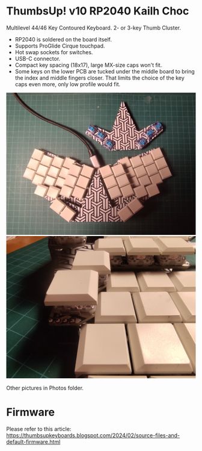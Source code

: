 # ThumbsUp! v10 RP2040 Kailh Choc

Multilevel 44/46 Key Contoured Keyboard.
2- or 3-key Thumb Cluster.

* RP2040 is soldered on the board itself.
* Supports ProGlide Cirque touchpad.
* Hot swap sockets for switches.
* USB-C connector.
* Compact key spacing (18x17), large MX-size caps won't fit.
* Some keys on the lower PCB are tucked under the middle board to bring the index and middle fingers closer. That limits the choice of the key caps even more, only low profile would fit.




![Main view](https://github.com/ak66666/ThumbsUpV10/blob/main/Photos/IMG_20240502_213052255_HDR.jpg)
![Some keys are tucked under the middle PCB](https://github.com/ak66666/ThumbsUpV10/blob/main/Photos/IMG_20240502_213249875.jpg)

Other pictures in Photos folder.

# Firmware

Please refer to this article:
https://thumbsupkeyboards.blogspot.com/2024/02/source-files-and-default-firmware.html


